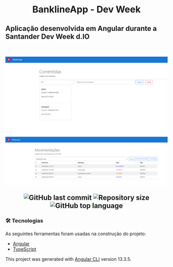 <h1 align="center">
    BanklineApp - Dev Week
</h1>

<h2>Aplicação desenvolvida em Angular durante a Santander Dev Week d.IO
</br>
</br>
</br>

<img src="https://github.com/ThiagoAlexandreMarcelino/bankline-app/blob/main/assets/correntistas.PNG">
<img src="https://github.com/ThiagoAlexandreMarcelino/bankline-app/blob/main/assets/listagem.PNG">
<p align="center">
<img alt="GitHub last commit" src="https://img.shields.io/github/last-commit/ThiagoAlexandreMarcelino/bankline-app">
<img alt="Repository size" src="https://img.shields.io/github/repo-size/ThiagoAlexandreMarcelino/bankline-app">
<img alt="GitHub top language" src="https://img.shields.io/github/languages/top/ThiagoAlexandreMarcelino/bankline-app">
</p>

### 🛠 Tecnologias

As seguintes ferramentas foram usadas na construção do projeto:

- [Angular](https://angular.io/)
- [TypeScript](https://www.typescriptlang.org/)


This project was generated with [Angular CLI](https://github.com/angular/angular-cli) version 13.3.5.
